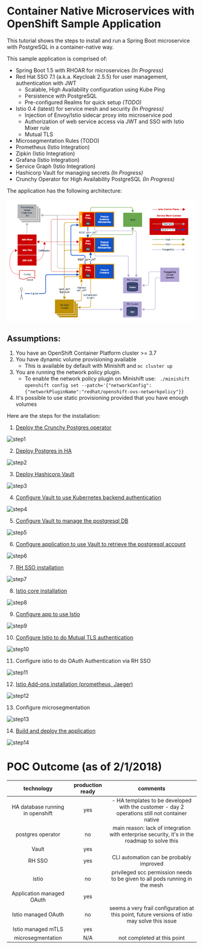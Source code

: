 # Container Native Microservices with OpenShift Sample Application

This tutorial shows the steps to install and run a Spring Boot microservice with PostgreSQL in a container-native way. 

This sample application is comprised of:

* Spring Boot 1.5 with RHOAR for microservices *(In Progress)*
* Red Hat SSO 7.1 (a.k.a. Keycloak 2.5.5) for user management, authentication with JWT
  * Scalable, High Availability configuration using Kube Ping
  * Persistence with PostgreSQL
  * Pre-configured Realms for quick setup *(TODO)*
* Istio 0.4 (latest) for service mesh and security *(In Progress)*
  * Injection of Envoy/Istio sidecar proxy into microservice pod
  * Authorization of web service access via JWT and SSO with Istio Mixer rule
  * Mutual TLS
* Microsegmentation Rules (TODO)
* Prometheus (Istio Integration)
* Zipkin (Istio Integration)
* Grafana (Istio Integration)
* Service Graph (Istio Integration)
* Hashicorp Vault for managing secrets *(In Progress)*
* Crunchy Operator for High Availability PostgreSQL *(In Progress)*

The application has the following architecture:

![Architecture](architecture.png)

## Assumptions:
1. You have an OpenShift Container Platform cluster >= 3.7
2. You have dynamic volume provisioning available
   * This is available by default with Minishift and `oc cluster up`
3. You are running the network policy plugin.
   * To enable the network policy plugin on Minishift use:
   ```  ./minishift openshift config set --patch='{"networkConfig":{"networkPluginName":"redhat/openshift-ovs-networkpolicy"}} ```
4. It's possible to use static provisioning provided that you have enough volumes

Here are the steps for the installation:


1. [Deploy the Crunchy Postgres operator](./crunchy/deploy-cruncy.md)

![step1](./media/step1.png)

2. [Deploy Postgres in HA](./crunchy/deploy-HA-db.md)

![step2](./media/step2.png)

3. [Deploy Hashicorp Vault](./vault/deploy-vault.md)

![step3](./media/step3.png)

4. [Configure Vault to use Kubernetes backend authentication](./vault/vault-kube-backend.md)

![step4](./media/step4.png)

5. [Configure Vault to manage the postgresql DB](./vault/vault-postgres.md)

![step5](./media/step5.png)

6. [Configure application to use Vault to retrieve the postgresql account](./spring/accessing_pg.md)

![step6](./media/step6.png)

7. [RH SSO installation](./sso/README.md)

![step7](./media/step7.png)

8. [Istio core installation](./istio/README.md)

![step8](./media/step8.png)

9. [Configure app to use Istio](./spring/adding_istio_sidecar.md)

![step9](./media/step9.png)

10. [Configure Istio to do Mutual TLS authentication](./istio/enabling-tls.md)

![step10](./media/step10.png)

11. Configure istio to do OAuth Authentication via RH SSO

![step11](./media/step11.png)

12. [Istio Add-ons installation (prometheus, Jaeger)](./istio/addons.md)

![step12](./media/step12.png)

13. Configure microsegmentation

![step13](./media/step13.png)

14. [Build and deploy the application](./spring/README.md)

![step14](./media/step14.png)


# POC Outcome (as of 2/1/2018)

| technology | production ready | comments |
|:-:|:-:|:-:|
| HA database running in openshift | yes | - HA templates to be developed with the customer - day 2 operations still not container native |
| postgres operator | no | main reason: lack of integration with enterprise security, it's in the roadmap to solve this |
| Vault | yes | |
| RH SSO | yes | CLI automation can be probably improved |
| istio | no | privileged scc permission needs to be given to all pods running in the mesh |
| Application managed OAuth | yes | | 
| Istio managed OAuth | no | seems a very frail configuration at this point, future versions of istio may solve this issue |
| Istio managed mTLS | yes | |
| microsegmentation | N/A | not completed at this point |
